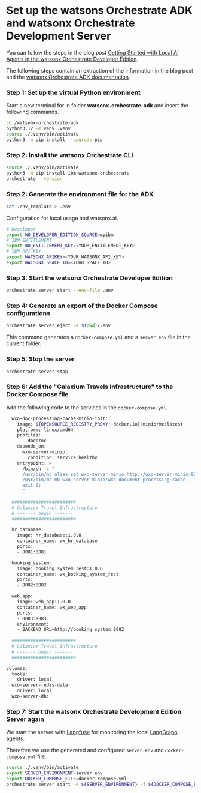 # Set up the watsons Orchestrate ADK and watsonx Orchestrate Development Server


You can follow the steps in the blog post [Getting Started with Local AI Agents in the watsonx Orchestrate Developer Edition](https://suedbroecker.net/2025/06/25/getting-started-with-local-ai-agents-in-the-watsonx-orchestrate-developer-edition/).

The following steps contain an extraction of the information in the blog post and the [watsonx Orchestrate ADK documentation](https://developer.watson-orchestrate.ibm.com/).

### Step 1: Set up the virtual Python environment

Start a new terminal for in folder **watsonx-orchestrate-adk** and insert the following commands.

```sh
cd /watsonx-orchestrate-adk
python3.12 -m venv .venv
source ./.venv/bin/activate
python3 -m pip install --upgrade pip
```

### Step 2: Install the watsonx Orchestrate CLI

```sh
source ./.venv/bin/activate
python3 -m pip install ibm-watsonx-orchestrate
orchestrate --version
```

### Step 2: Generate the environment file for the ADK

```sh
cat .env_template > .env
```

Configuration for local usage and watsonx.ai.

```sh
# Developer
export WO_DEVELOPER_EDITION_SOURCE=myibm
# IBM ENTITLEMENT
export WO_ENTITLEMENT_KEY=<YOUR_ENTITLEMENT_KEY>
# IBM API KEY
export WATSONX_APIKEY=<YOUR_WATSONX_API_KEY>
export WATSONX_SPACE_ID=<YOUR_SPACE_ID>
```

### Step 3: Start the watsonx Orchestrate Developer Edition

```sh
orchestrate server start --env-file .env
```

### Step 4: Generate an export of the Docker Compose configurations

```sh
orchestrate server eject -e $(pwd)/.env
```

This command generates a `docker-compose.yml` and a `server.env` file in the current folder.

### Step 5: Stop the server

```sh
orchestrate server stop
```

### Step 6: Add the "Galaxium Travels Infrastructure" to the Docker Compose file

Add the following code to the services in the `docker-compose.yml`.

```sh
  wxo-doc-processing-cache-minio-init:
    image: ${OPENSOURCE_REGISTRY_PROXY:-docker.io}/minio/mc:latest
    platform: linux/amd64
    profiles:
      - docproc
    depends_on:
      wxo-server-minio:
        condition: service_healthy
    entrypoint: >
      /bin/sh -c "
      /usr/bin/mc alias set wxo-server-minio http://wxo-server-minio:9000 ${MINIO_ROOT_USER:-minioadmin} ${MINIO_ROOT_PASSWORD:-watsonxorchestrate};
      /usr/bin/mc mb wxo-server-minio/wxo-document-processing-cache;
      exit 0;
      "
  
  ########################
  # Galaxium Travel Infrastructure 
  # ------- begin -------
  ########################

  hr_database:
    image: hr_database:1.0.0
    container_name: wx_hr_database
    ports:
    - 8081:8081

  booking_system:
    image: booking_system_rest:1.0.0
    container_name: wx_booking_system_rest
    ports:
    - 8082:8082

  web_app:
    image: web_app:1.0.0
    container_name: wx_web_app
    ports:
    - 8083:8083
    environment:
    - BACKEND_URL=http://booking_system:8082
    
  ########################
  # Galaxium Travel Infrastructure 
  # ------- begin -------
  ########################

volumes:
  tools:
    driver: local
  wxo-server-redis-data:
    driver: local
  wxo-server-db:
```

### Step 7: Start the watsonx Orchestrate Development Edition Server again

We start the server with [Langfuse](https://github.com/langfuse/langfuse) for monitoring the local [LangGraph](https://github.com/langchain-ai/langgraph) agents.

Therefore we use the generated and configured `server.env` and `docker-compose.yml` file.

```sh
source ./.venv/bin/activate
export SERVER_ENVIRONMENT=server.env
export DOCKER_COMPOSE_FILE=docker-compose.yml
orchestrate server start -e ${SERVER_ENVIRONMENT} -f ${DOCKER_COMPOSE_FILE}  --with-langfuse
```
